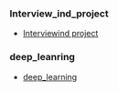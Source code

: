 ### Interview_ind_project

- [Interviewind project](./interviewind/initial_doc.md)

### deep_leanring

- [deep_learning](./deeplearning/index.md)
